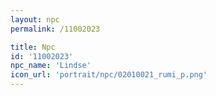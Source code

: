 ```yaml
---
layout: npc
permalink: /11002023

title: Npc
id: '11002023'
npc_name: 'Lindse'
icon_url: 'portrait/npc/02010021_rumi_p.png'
---
```

